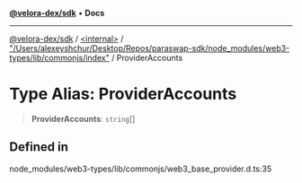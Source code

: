 [**@velora-dex/sdk**](../../../../README.md) • **Docs**

***

[@velora-dex/sdk](../../../../globals.md) / [\<internal\>](../../../README.md) / ["/Users/alexeyshchur/Desktop/Repos/paraswap-sdk/node\_modules/web3-types/lib/commonjs/index"](../README.md) / ProviderAccounts

# Type Alias: ProviderAccounts

> **ProviderAccounts**: `string`[]

## Defined in

node\_modules/web3-types/lib/commonjs/web3\_base\_provider.d.ts:35
